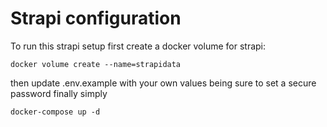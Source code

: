 # Strapi configuration

To run this strapi setup first create a docker volume for strapi:

```
docker volume create --name=strapidata
```

then update .env.example with your own values being sure to set a secure password
finally simply

```
docker-compose up -d
```